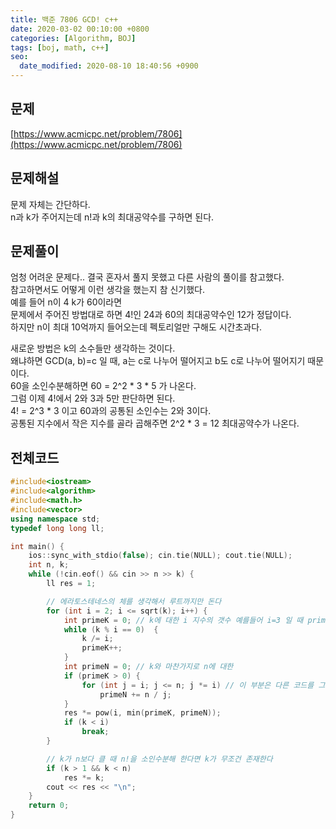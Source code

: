 ```yaml
---
title: 백준 7806 GCD! c++
date: 2020-03-02 00:10:00 +0800
categories: [Algorithm, BOJ]
tags: [boj, math, c++]
seo:
  date_modified: 2020-08-10 18:40:56 +0900
---
```


## 문제
[https://www.acmicpc.net/problem/7806](https://www.acmicpc.net/problem/7806)  


## 문제해설
문제 자체는 간단하다.  
n과 k가 주어지는데 n!과 k의 최대공약수를 구하면 된다.  


## 문제풀이
엄청 어려운 문제다.. 결국 혼자서 풀지 못했고 다른 사람의 풀이를 참고했다.  
참고하면서도 어떻게 이런 생각을 했는지 참 신기했다.  
예를 들어 n이 4 k가 60이라면  
문제에서 주어진 방법대로 하면 4!인 24과 60의 최대공약수인 12가 정답이다.  
하지만 n이 최대 10억까지 들어오는데 펙토리얼만 구해도 시간초과다.  

새로운 방법은 k의 소수들만 생각하는 것이다.  
왜냐하면 GCD(a, b)=c 일 때, a는 c로 나누어 떨어지고 b도 c로 나누어 떨어지기 때문이다.  
60을 소인수분해하면 60 = 2^2 * 3 * 5 가 나온다.  
그럼 이제 4!에서 2와 3과 5만 판단하면 된다.  
4! = 2^3 * 3 이고 60과의 공통된 소인수는 2와 3이다.  
공통된 지수에서 작은 지수를 골라 곱해주면 2^2 * 3 = 12 최대공약수가 나온다.  



## 전체코드
```c++
#include<iostream>
#include<algorithm>
#include<math.h>
#include<vector>
using namespace std;
typedef long long ll;

int main() {
	ios::sync_with_stdio(false); cin.tie(NULL); cout.tie(NULL);
	int n, k;
	while (!cin.eof() && cin >> n >> k) {
		ll res = 1;

		// 에라토스테네스의 체를 생각해서 루트까지만 돈다
		for (int i = 2; i <= sqrt(k); i++) {
			int primeK = 0; // k에 대한 i 지수의 갯수 예를들어 i=3 일 때 primeK=4 이라면 3^4가 약수
			while (k % i == 0)	{
				k /= i;
				primeK++;
			}
			int primeN = 0; // k와 마찬가지로 n에 대한
			if (primeK > 0) {
				for (int j = i; j <= n; j *= i) // 이 부분은 다른 코드를 그대로 참고했는데 참신했다
					primeN += n / j;
			}
			res *= pow(i, min(primeK, primeN));
			if (k < i)
				break;
		}

		// k가 n보다 클 때 n!을 소인수분해 한다면 k가 무조건 존재한다
		if (k > 1 && k < n)
			res *= k;
		cout << res << "\n";
	}
	return 0;
}
```